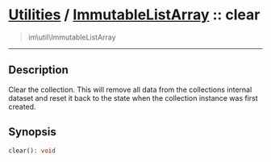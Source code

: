 # [Utilities](util.md) / [ImmutableListArray](util-ImmutableListArray.md) :: clear
 > im\util\ImmutableListArray
____

## Description
Clear the collection. This will remove all data from the
collections internal dataset and reset it back to the state
when the collection instance was first created.

## Synopsis
```php
clear(): void
```
